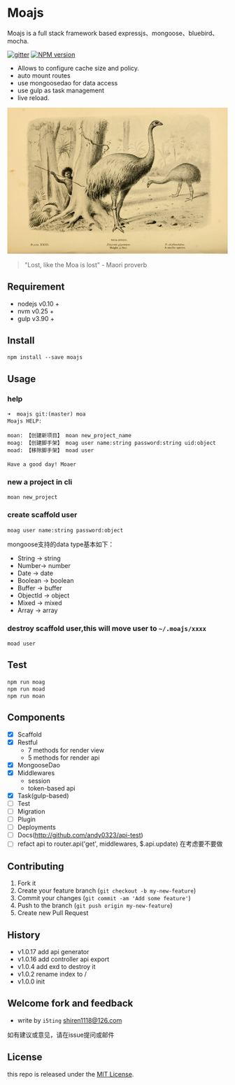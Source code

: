 # Moajs

Moajs is a full stack framework based expressjs、mongoose、bluebird、mocha.

[![gitter][gitter-image]][gitter-url]
[![NPM version][npm-image]][npm-url]

* Allows to configure cache size and policy.
* auto mount routes
* use mongoosedao for data access
* use gulp as task management
* live reload.

![](doc/moa.jpg)

> "Lost, like the Moa is lost" - Maori proverb

## Requirement 

- nodejs v0.10 + 
- nvm    v0.25 +
- gulp   v3.90 +

## Install

    npm install --save moajs
    
## Usage

### help

    ➜  moajs git:(master) moa
    Moajs HELP:

    moan: 【创建新项目】 moan new_project_name
    moag: 【创建脚手架】 moag user name:string password:string uid:object
    moad: 【移除脚手架】 moad user

    Have a good day! Moaer

### new a project in cli

    moan new_project

### create scaffold user

    moag user name:string password:object
    
    
mongoose支持的data type基本如下：

- String -> string
- Number-> number
- Date -> date
- Boolean -> boolean
- Buffer -> buffer
- ObjectId -> object
- Mixed  -> mixed
- Array -> array

    
    
### destroy scaffold user,this will move user to `~/.moajs/xxxx`

    moad user
    
## Test

    npm run moag
    npm run moad
    npm run moan
    
## Components

- [x] Scaffold
- [x] Restful
  - 7 methods for render view
  - 5 methods for render api
- [x] MongooseDao
- [x] Middlewares
  - session
  - token-based api
- [x] Task(gulp-based)
- [ ] Test
- [ ] Migration
- [ ] Plugin
- [ ] Deployments
- [ ] Docs(http://github.com/andy0323/api-test)
- [ ] refact api to router.api('get', middlewares, $.api.update) 在考虑要不要做

## Contributing

1. Fork it
2. Create your feature branch (`git checkout -b my-new-feature`)
3. Commit your changes (`git commit -am 'Add some feature'`)
4. Push to the branch (`git push origin my-new-feature`)
5. Create new Pull Request

## History

- v1.0.17 add api generator
- v1.0.16 add controller api export
- v1.0.4 add exd to destroy it
- v1.0.2 rename index to /
- v1.0.0 init


## Welcome fork and feedback

- write by `i5ting` shiren1118@126.com

如有建议或意见，请在issue提问或邮件

## License

this repo is released under the [MIT
License](http://www.opensource.org/licenses/MIT).


[npm-image]: https://img.shields.io/npm/v/moajs.svg?style=flat-square
[npm-url]: https://npmjs.org/package/moajs
[gitter-image]: https://badges.gitter.im/Join%20Chat.svg
[gitter-url]: https://gitter.im/i5ting/moajs?utm_source=badge&utm_medium=badge&utm_campaign=pr-badge&utm_content=badge